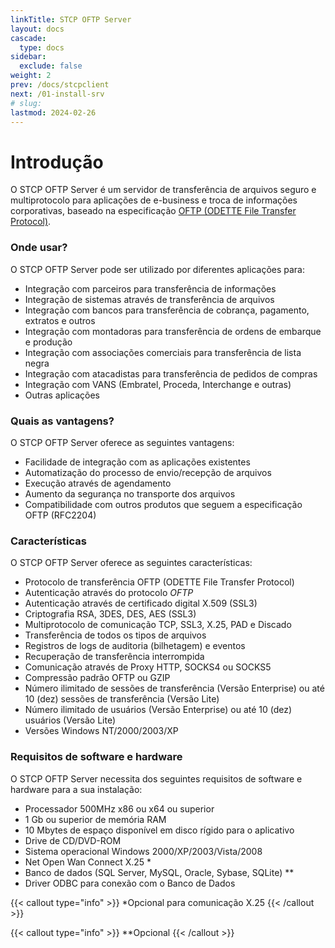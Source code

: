 ```yaml
---
linkTitle: STCP OFTP Server
layout: docs
cascade:
  type: docs
sidebar:
  exclude: false
weight: 2
prev: /docs/stcpclient
next: /01-install-srv
# slug:
lastmod: 2024-02-26
---
```

# Introdução

O STCP OFTP Server é um servidor de transferência de arquivos seguro e multiprotocolo para aplicações de e-business e troca de informações corporativas, baseado na especificação [OFTP (ODETTE File Transfer Protocol)](/odette).

### Onde usar?

O STCP OFTP Server pode ser utilizado por diferentes aplicações para:

* Integração com parceiros para transferência de informações
* Integração de sistemas através de transferência de arquivos
* Integração com bancos para transferência de cobrança, pagamento, extratos e outros
* Integração com montadoras para transferência de ordens de embarque e produção
* Integração com associações comerciais para transferência de lista negra
* Integração com atacadistas para transferência de pedidos de compras
* Integração com VANS (Embratel, Proceda, Interchange e outras)
* Outras aplicações

### Quais as vantagens?

O STCP OFTP Server oferece as seguintes vantagens:

* Facilidade de integração com as aplicações existentes
* Automatização do processo de envio/recepção de arquivos
* Execução através de agendamento
* Aumento da segurança no transporte dos arquivos
* Compatibilidade com outros produtos que seguem a especificação OFTP (RFC2204)

### Características
O STCP OFTP Server oferece as seguintes características:

* Protocolo de transferência OFTP (ODETTE File Transfer Protocol)
* Autenticação através do protocolo *OFTP*
* Autenticação através de certificado digital X.509 (SSL3)
* Criptografia RSA, 3DES, DES, AES (SSL3)
* Multiprotocolo de comunicação TCP, SSL3, X.25, PAD e Discado
* Transferência de todos os tipos de arquivos
* Registros de logs de auditoria (bilhetagem) e eventos
* Recuperação de transferência interrompida
* Comunicação através de Proxy HTTP, SOCKS4 ou SOCKS5
* Compressão padrão OFTP ou GZIP
* Número ilimitado de sessões de transferência (Versão Enterprise) ou até 10 (dez) sessões de transferência (Versão Lite)
* Número ilimitado de usuários (Versão Enterprise) ou até 10 (dez) usuários (Versão Lite)
* Versões Windows NT/2000/2003/XP

### Requisitos de software e hardware
O STCP OFTP Server necessita dos seguintes requisitos de software e hardware para a sua instalação:

* Processador 500MHz x86 ou x64 ou superior
* 1 Gb ou superior de memória RAM
* 10 Mbytes de espaço disponível em disco rígido para o aplicativo
* Drive de CD/DVD-ROM
* Sistema operacional Windows 2000/XP/2003/Vista/2008
* Net Open Wan Connect X.25 *
* Banco de dados (SQL Server, MySQL, Oracle, Sybase, SQLite) **
* Driver ODBC para conexão com o Banco de Dados

{{< callout type="info" >}}
*Opcional para comunicação X.25
{{< /callout >}}

{{< callout type="info" >}}
**Opcional
{{< /callout >}}

